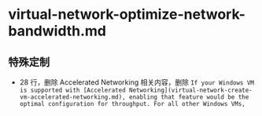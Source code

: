 # virtual-network-optimize-network-bandwidth.md

## 特殊定制

* 28 行，删除 Accelerated Networking 相关内容，删除 `If your Windows VM is supported with [Accelerated Networking](virtual-network-create-vm-accelerated-networking.md), enabling that feature would be the optimal configuration for throughput. For all other Windows VMs,`